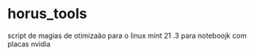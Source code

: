 # horus_tools
script de magias de otimizaão para o linux mint 21 .3 para noteboojk com placas nvidia 
